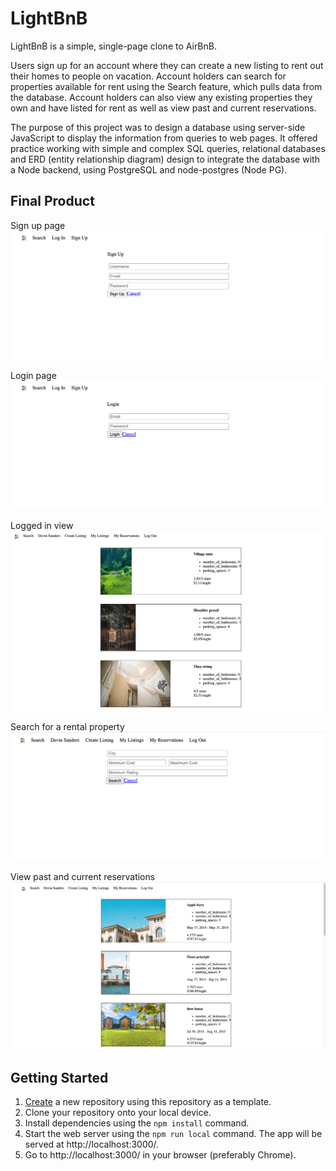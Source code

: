 # LightBnB

LightBnB is a simple, single-page clone to AirBnB.

Users sign up for an account where they can create a new listing to rent out their homes to people on vacation. Account holders can search for properties available for rent using the Search feature, which pulls data from the database. Account holders can also view any existing properties they own and have listed for rent as well as view past and current reservations.

The purpose of this project was to design a database using server-side JavaScript to display the information from queries to web pages. It offered practice working with simple and complex SQL queries, relational databases and ERD (entity relationship diagram) design to integrate the database with a Node backend, using PostgreSQL and node-postgres (Node PG).

## Final Product

Sign up page
!["Signup page"](https://github.com/Raiza-D/LightBnB/blob/main/docs/LightBnB_signup.png?raw=true)

Login page
!["Login page"](https://github.com/Raiza-D/LightBnB/blob/main/docs/LightBnB_login.png?raw=true)

Logged in view
!["View when user logged in"](https://github.com/Raiza-D/LightBnB/blob/main/docs/LightBnB_loggedinview.png?raw=true)

Search for a rental property
!["Search page with filters](https://github.com/Raiza-D/LightBnB/blob/main/docs/LightBnB_search.png?raw=true)

View past and current reservations
![My Reservations page showing past and current reservations](https://github.com/Raiza-D/LightBnB/blob/main/docs/LightBnB_myreservationspage.png?raw=true)

## Getting Started
1. [Create](https://docs.github.com/en/repositories/creating-and-managing-repositories/creating-a-repository-from-a-template) a new repository using this repository as a template.
2. Clone your repository onto your local device.
3. Install dependencies using the `npm install` command.
4. Start the web server using the `npm run local` command. The app will be served at http://localhost:3000/.
5. Go to http://localhost:3000/ in your browser (preferably Chrome).